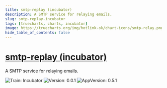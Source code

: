 ```yaml
---
title: smtp-replay (incubator)
description: A SMTP service for relaying emails.
slug: smtp-replay-incubator
tags: [truecharts, charts, incubator]
image: https://truecharts.org/img/hotlink-ok/chart-icons/smtp-relay.png
hide_table_of_contents: false
---
```


# [smtp-replay (incubator)](https://truecharts.org/charts/incubator/smtp-relay)

A SMTP service for relaying emails.

![Train: Incubator](https://img.shields.io/badge/Train-Incubator-informational?style=flat-square) ![Version: 0.0.1](https://img.shields.io/badge/Version-0.0.1-informational?style=flat-square) ![AppVersion: 0.5.1](https://img.shields.io/badge/AppVersion-0.5.1-informational?style=flat-square)
